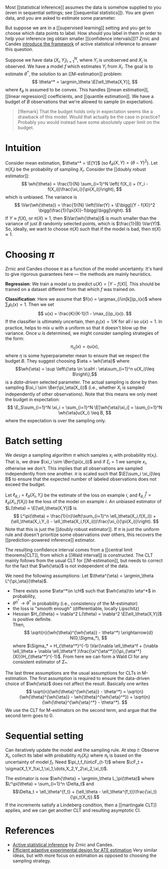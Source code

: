 
Most [[statistical inference]] assumes the data is somehow supplied to you (even in sequential settings; see [[sequential statistics]]). You are given data, and you are asked to estimate some parameter. 

But suppose we are in a [[supervised learning]] setting and you get to choose which data points to label. How should you label in them in order to help your inference (eg obtain smaller [[confidence intervals]])? Zrnic and Candes [introduce the framework](https://arxiv.org/abs/2403.03208) of active statistical inference to answer this question. 

Suppose we have data $(X_i,Y_i)_{i=1}^N$, where $Y_i$ is unobserved and $X_i$ is observed. We have a model $f$ which estimates $Y_i$ from $X_i$. The goal is to estimate $\theta^*$, the solution to an [[M-estimation]] problem: 
$$
\theta^* = \argmin_\theta \E[\ell_\theta(X,Y)],
$$
where $\ell_\theta$ is assumed to be convex. This handles [[mean estimation]], [[linear regression]] coefficients, and [[quantile estimation]].  We have a budget of $B$ observations that we're allowed to sample (in expectation). 

> [!Remark]
> That the budget holds only in expectation seems like a drawback of this model. Would that actually be the case in practice? Probably you would instead have some absolutely upper limit on the budget. 


# Intuition 

Consider mean estimation, $\theta^* = \E[Y]$ (so $\ell_\theta(X,Y) = (\theta - Y)^2$).  Let $\pi(X_i)$ be the probability of sampling $X_i$. Consider the [[doubly robust estimator]]: 
$$
\wh{\theta} = \frac{1}{N} \sum_{i=1}^N \left( f(X_i) + (Y_i - f(X_i))\frac{\xi_i}{\pi(X_i)}\right),
$$
which is unbiased. The variance is 
$$
\Var(\wh{\theta}) = \frac{1}{N} \left(\Var(Y) + \E\bigg[(Y - f(X))^2 \bigg(\frac{1}{\pi(X)}-1\bigg)\bigg]\right).
$$
If $Y\approx f(X)$, or $\pi(X) \approx 1$, then $\Var(\wh{\theta})$ is much smaller than the variance of just $B$ randomly selected points, which is $\frac{1}{B} \Var(Y)$.   So, ideally, we want to choose $\pi(X)$ such that if the model is bad, then $\pi(X) \approx 1$.  

# Choosing $\pi$ 

Zrnic and Candes choose $\pi$ as a function of the model uncertainty. It's hard to give rigorous guarantees here — the methods are mainly heuristics. 

**Regression**: We train a model $u$ to predict $u(X) = |Y - f(X)|$.  This should be trained on a dataset different from that which $f$ was trained on. 

**Classification**: Here we assume that $f(x) = \argmax_{i\in[k]}p_i(x)$ where $\sum_i p_i(x)=1$. Then we set 
$$
u(x) = \frac{K}{K-1}(1 - \max_{i}p_i(x)).
$$
If the classifier is ultimately uncertain, then $p_i(x) = 1/K$ for all $i$ so $u(x)=1$. 
In practice, helps to mix $u$ with a uniform so that it doesn't blow up the variance. 
Once $u$ is determined, we might consider sampling strategies of the form: 
$$\pi_\eta(x) = \eta u(x),$$ where $\eta$ is some hyperparameter mean to ensure that we respect the budget $B$. They suggest choosing $\eta = \wh{\eta}$ where 
$$\wh{\eta} = \sup \left\{\eta \in \calH : \eta\sum_{i=1}^n u(X_i)\leq B\right\},$$is a _data-driven_ selected parameter. The actual sampling is done by then sampling $\xi_i \sim \Ber(\pi_\eta(X_i))$ (i.e., whether $X_i$ is sampled independently of other observations). Note that this means we only meet the budget in expectation: 
$$
\E_S\sum_{i=1}^N \xi_i = \sum_{i=1}^N \E[\wh{\eta}\xi_i] = \sum_{i=1}^N \wh{\eta}u(X_i) \leq B,
$$
where the expectation is over the sampling only. 


# Batch setting 

We design a sampling algorithm $\pi$ which samples $x_i$ with probability $\pi(x_i)$. That is, we draw $\xi_i \sim \Ber(\pi(x_i))$ and if $\xi_i=1$ we sample $x_i$, otherwise we don't. This implies that all observations are sampled independently from one another. $\pi$ is scaled such that $\E[\sum_i \xi_i]\leq B$ to ensure that the expected number of labeled observations does not exceed the budget. 

Let $\ell_{\theta,i} = \ell_\theta(X_i,Y_i)$ be the estimate of the loss on example $i$, and $\ell_{\theta,i}^f = \ell_\theta(X_i,f(X_i))$ be the loss of the model on example $i$. An unbiased estimator of $L(\theta) = \E[\ell_\theta(X,Y)]$  is 
$$
L^\pi(\theta) = \frac{1}{n}\left(\sum_{i=1}^n \ell_\theta(X_i,f(X_i)) + (\ell_\theta(X_i,Y_i) - \ell_\theta(X_i,f(X_i)))\frac{\xi_i}{\pi(X_i)}\right).
$$
Note that this is just the [[doubly robust estimator]]. If $\pi$ is just the uniform rule and doesn't prioritize some observations over others, this recovers the [[prediction-powered inference]] estimator. 

The resulting confidence interval comes from a [[central limit theorems|CLT]], from which a [[Wald interval]] is constructed. The CLT mainly follows from the usual CLT for [[M-estimation]], but needs to correct for the fact that $\wh{\eta}$ is not independent of the data. 

We need the following assumptions: Let $\theta^{\eta} = \argmin_\theta L^{\pi_\eta}(\theta)$.
- There exists some $\eta^*\in \cH$ such that $\wh{\eta}\to \eta^*$ in probability,
- $\theta^{\eta^*} \to  \theta^*$ in probability (i.e., consistency of the M-estimator)
- the loss is "smooth enough" (differentiable, locally Lipschitz) 
- Hessian $H_{\theta} = \nabla^2 L(\theta) = \nabla^2 \E[\ell_\theta(X,Y)]$ is positive definite.  
 Then, 
$$
\sqrt{n}(\wh{\theta}^{\wh{\eta}} - \theta^*) \xrightarrow{d} N(0,\Sigma_*),
$$
where $\Sigma_* = H_{\theta^*}^{-1} \Var(\nabla \ell_\theta^f + (\nabla \ell_\theta + \nabla \ell_\theta^f )\frac{\xi^{\eta^*}}{\pi_{\eta^*}(X)})H_{\theta^*}^{-1}$. From here we can form a Wald CI for any consistent estimator of $\Sigma_*$. 

The last three assumptions are the usual assumptions for CLTs in M-estimation. The first assumption is required to ensure the data-driven choice of $\wh{\eta}$ does not affect the result. Basically one writes 
$$
\sqrt{n}(\wh{\theta}^{\wh{\eta}} - \theta^*) = \sqrt{n}(\wh{\theta}^{\wh{\eta}} - \wh{\theta}^{\wh{\eta}^*}) + \sqrt{n}(\wh{\theta}^{\wh{\eta}^*} - \theta^*).
$$
We use the CLT for M-estimators on the second term, and argue that the second term goes to 0.  


# Sequential setting 

Can iteratively update the model and the sampling rule. 
At step $t$: Observe $X_t$, collect its label with probability $\pi_t(X_t)$ where $\pi_t$ is based on the uncertainty of model $f_t$. 
Need $\pi_t,f_t\in\cF_{t-1}$ where $\cF_t = \sigma(X_1,Y_1\xi_1,\xi_1,\dots,X_2,Y_2\xi_2,\xi_t)$. 

The estimator is now $\wh{\theta} = \argmin_\theta L_\pi(\theta)$ where $L^\pi(\theta) = \sum_{i=1}^n \Delta_t$ and $$\Delta_t = \ell_\theta^{f_t} + (\ell_\theta - \ell_\theta^{f_t})\frac{\xi_t}{\pi_t(X_t)}.$$If the increments satisfy a Lindeberg condition, then a [[martingale CLT]] applies, and we can get another CLT and resulting asymptotic CI.  

# References 
- [Active statistical inference](https://arxiv.org/pdf/2403.03208.pdf) by Zrnic and Candes. 
- [Efficient adaptive experimental design for ATE estimation](https://arxiv.org/pdf/2002.05308.pdf) Very similar ideas, but with more focus on estimation as opposed to choosing the sampling strategy. 